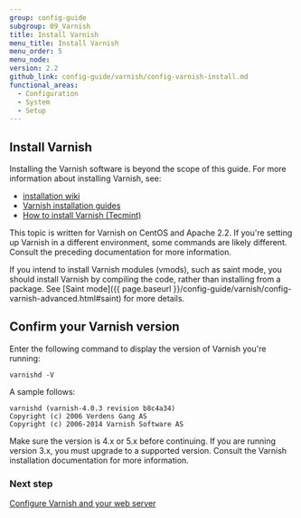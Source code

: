 ```yaml
---
group: config-guide
subgroup: 09_Varnish
title: Install Varnish
menu_title: Install Varnish
menu_order: 5
menu_node:
version: 2.2
github_link: config-guide/varnish/config-varnish-install.md
functional_areas:
  - Configuration
  - System
  - Setup
---
```


<h2 id="config-varnish-install">Install Varnish</h2>
Installing the Varnish software is beyond the scope of this guide. For more information about installing Varnish, see:

*	<a href="http://wiki.mikejung.biz/Varnish" target="_blank">installation wiki</a>
*	<a href="https://www.varnish-cache.org/docs" target="_blank">Varnish installation guides</a>
*	<a href="http://www.tecmint.com/install-varnish-cache-web-accelerator" target="_blank">How to install Varnish (Tecmint)</a>

<div class="bs-callout bs-callout-info" id="info" markdown="1">
This topic is written for Varnish on CentOS and Apache 2.2. If you're setting up Varnish in a different environment, some commands are likely different. Consult the preceding documentation for more information.

If you intend to install Varnish modules (vmods), such as saint mode, you should install Varnish by compiling the code, rather than installing from a package. See [Saint mode]({{ page.baseurl }}/config-guide/varnish/config-varnish-advanced.html#saint) for more details.
</div>

<h2 id="config-varnish-version">Confirm your Varnish version</h2>
Enter the following command to display the version of Varnish you're running:

	varnishd -V

A sample follows:

	varnishd (varnish-4.0.3 revision b8c4a34)
	Copyright (c) 2006 Verdens Gang AS
	Copyright (c) 2006-2014 Varnish Software AS

Make sure the version is 4.x or 5.x before continuing. If you are running version 3.x, you must upgrade to a supported version. Consult the Varnish installation documentation for more information.

### Next step
<a href="{{ page.baseurl }}/config-guide/varnish/config-varnish-configure.html">Configure Varnish and your web server</a>

